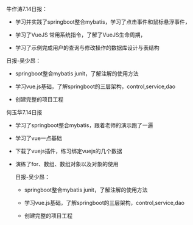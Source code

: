 牛作涛7.14日报：

- 学习并实践了springboot整合mybatis，学习了点击事件和鼠标悬浮事件，

- 学习了VueJS 常用系统指令，了解了VueJS生命周期，

- 学习了示例完成用户的查询与修改操作的数据库设计与表结构

日报-吴少昂：

- springboot整合mybatis junit，了解注解的使用方法

- 学习vue.js基础，了解springboot的三层架构，control,service,dao
- 创建完整的项目工程

何玉华7.14日报

- 学习了springboot整合mybatis，跟着老师的演示跑了一遍

- 学习了vue一点基础

- 下载了vuejs插件，练习绑定vuejs的几个数据

- 演练了for、数组、数组对象以及对象的使用

  

  

  日报-吴少昂：

  - springboot整合mybatis junit，了解注解的使用方法

  - 学习vue.js基础，了解springboot的三层架构，control,service,dao
  - 创建完整的项目工程

  # 